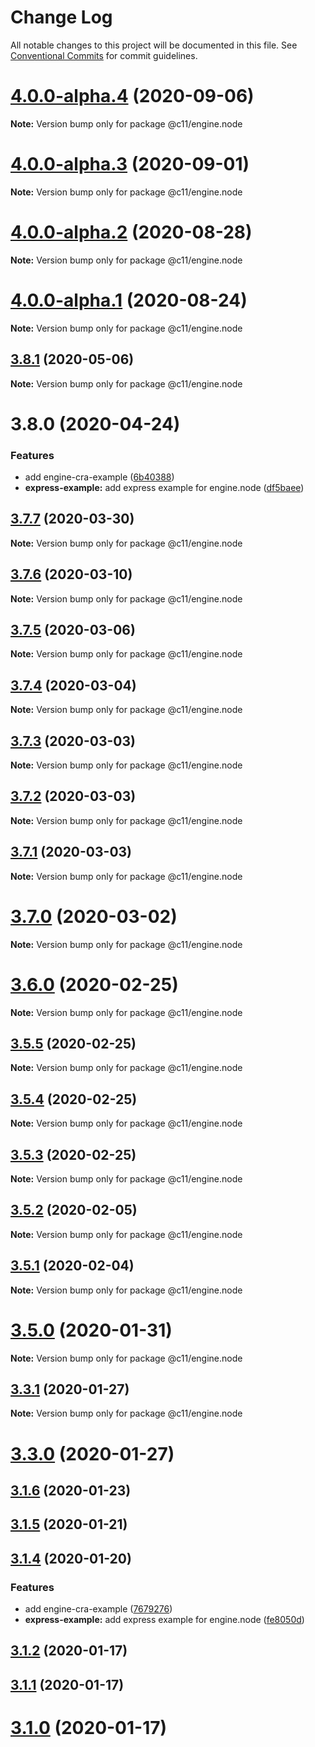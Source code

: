# Change Log

All notable changes to this project will be documented in this file.
See [Conventional Commits](https://conventionalcommits.org) for commit guidelines.

# [4.0.0-alpha.4](https://github.com/code11/engine/compare/v4.0.0-alpha.3...v4.0.0-alpha.4) (2020-09-06)

**Note:** Version bump only for package @c11/engine.node





# [4.0.0-alpha.3](https://github.com/code11/engine/compare/v4.0.0-alpha.2...v4.0.0-alpha.3) (2020-09-01)

**Note:** Version bump only for package @c11/engine.node





# [4.0.0-alpha.2](https://github.com/code11/engine/compare/v4.0.0-alpha.1...v4.0.0-alpha.2) (2020-08-28)

**Note:** Version bump only for package @c11/engine.node





# [4.0.0-alpha.1](https://github.com/code11/engine/compare/v4.0.0-alpha.0...v4.0.0-alpha.1) (2020-08-24)

**Note:** Version bump only for package @c11/engine.node





## [3.8.1](https://github.com/code11/engine/compare/v3.8.0...v3.8.1) (2020-05-06)

**Note:** Version bump only for package @c11/engine.node





# 3.8.0 (2020-04-24)


### Features

* add engine-cra-example ([6b40388](https://github.com/code11/engine/commit/6b40388a609f2ed73c92f7c67d522dbc1961888f))
* **express-example:** add express example for engine.node ([df5baee](https://github.com/code11/engine/commit/df5baee4bbc9d29c38cb1b0bb2a2e39b1553fa99))





## [3.7.7](https://bitbucket.org/code11-com/engine/compare/v3.7.6...v3.7.7) (2020-03-30)

**Note:** Version bump only for package @c11/engine.node





## [3.7.6](https://bitbucket.org/code11-com/engine/compare/v3.7.5...v3.7.6) (2020-03-10)

**Note:** Version bump only for package @c11/engine.node





## [3.7.5](https://bitbucket.org/code11-com/engine/compare/v3.7.4...v3.7.5) (2020-03-06)

**Note:** Version bump only for package @c11/engine.node





## [3.7.4](https://bitbucket.org/code11-com/engine/compare/v3.7.3...v3.7.4) (2020-03-04)

**Note:** Version bump only for package @c11/engine.node





## [3.7.3](https://bitbucket.org/code11-com/engine/compare/v3.7.2...v3.7.3) (2020-03-03)

**Note:** Version bump only for package @c11/engine.node





## [3.7.2](https://bitbucket.org/code11-com/engine/compare/v3.7.1...v3.7.2) (2020-03-03)

**Note:** Version bump only for package @c11/engine.node





## [3.7.1](https://bitbucket.org/code11-com/engine/compare/v3.7.0...v3.7.1) (2020-03-03)

**Note:** Version bump only for package @c11/engine.node





# [3.7.0](https://bitbucket.org/code11-com/engine/compare/v3.6.0...v3.7.0) (2020-03-02)

**Note:** Version bump only for package @c11/engine.node





# [3.6.0](https://bitbucket.org/code11-com/engine/compare/v3.5.5...v3.6.0) (2020-02-25)

**Note:** Version bump only for package @c11/engine.node





## [3.5.5](https://bitbucket.org/code11-com/engine/compare/v3.5.4...v3.5.5) (2020-02-25)

**Note:** Version bump only for package @c11/engine.node





## [3.5.4](https://bitbucket.org/code11-com/engine/compare/v3.5.3...v3.5.4) (2020-02-25)

**Note:** Version bump only for package @c11/engine.node





## [3.5.3](https://bitbucket.org/code11-com/engine/compare/v3.5.2...v3.5.3) (2020-02-25)

**Note:** Version bump only for package @c11/engine.node





## [3.5.2](https://bitbucket.org/code11-com/engine/compare/v3.5.1...v3.5.2) (2020-02-05)

**Note:** Version bump only for package @c11/engine.node





## [3.5.1](https://bitbucket.org/code11-com/engine/compare/v3.5.0...v3.5.1) (2020-02-04)

**Note:** Version bump only for package @c11/engine.node





# [3.5.0](https://bitbucket.org/code11-com/engine/compare/v3.4.0...v3.5.0) (2020-01-31)

**Note:** Version bump only for package @c11/engine.node





## [3.3.1](https://bitbucket.org/code11-com/engine/compare/v3.3.0...v3.3.1) (2020-01-27)

**Note:** Version bump only for package @c11/engine.node





# [3.3.0](https://bitbucket.org/code11-com/engine/compare/v3.1.6...v3.3.0) (2020-01-27)



## [3.1.6](https://bitbucket.org/code11-com/engine/compare/v3.1.5...v3.1.6) (2020-01-23)



## [3.1.5](https://bitbucket.org/code11-com/engine/compare/v3.1.4...v3.1.5) (2020-01-21)



## [3.1.4](https://bitbucket.org/code11-com/engine/compare/v3.2.0...v3.1.4) (2020-01-20)


### Features

* add engine-cra-example ([7679276](https://bitbucket.org/code11-com/engine/commits/7679276a51f1d1fc052ddb45552a027ba45438c4))
* **express-example:** add express example for engine.node ([fe8050d](https://bitbucket.org/code11-com/engine/commits/fe8050df470791916413eb2e2cdb122d5bdb62dc))



## [3.1.2](https://bitbucket.org/code11-com/engine/compare/v3.0.5...v3.1.2) (2020-01-17)



## [3.1.1](https://bitbucket.org/code11-com/engine/compare/v3.0.4...v3.1.1) (2020-01-17)



# [3.1.0](https://bitbucket.org/code11-com/engine/compare/v3.0.3...v3.1.0) (2020-01-17)
